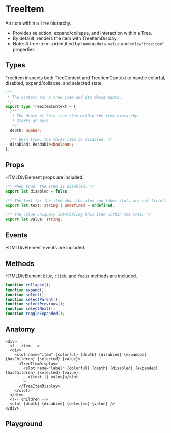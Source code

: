 <script>
    import Playground from './TreeItemPlayground.svelte';
</script>

# TreeItem

An item within a `Tree` hierarchy.

- Provides selection, expand/collapse, and interaction within a Tree.
- By default, renders the item with TreeItemDisplay.
- Note: A tree item is identified by having `data-value` and `role="treeitem"` properties

## Types

TreeItem inspects both TreeContext and TreeItemContext to handle colorful, disabled, expand/collapse, and selected state.

```ts
/**
 * The context for a tree item and its descendants.
 */
export type TreeItemContext = {
  /**
   * The depth of this tree item within the tree hierarchy.
   * Starts at zero.
   */
  depth: number;

  /** When true, the three item is disabled. */
  disabled: Readable<boolean>;
};
```

## Props

HTMLDivElement props are included.

```ts
/** When true, the item is disabled. */
export let disabled = false;

/** The text for the item when the item and label slots are not filled. */
export let text: string | undefined = undefined;

/** The value uniquely identifying this item within the tree. */
export let value: string;
```

## Events

HTMLDivElement events are included.

## Methods

HTMLDivElement `blur`, `click`, and `focus` methods are included.

```ts
function collapse();
function expand();
function select();
function selectParent();
function selectPrevious();
function selectNext();
function toggleExpanded();
```

## Anatomy

```svelte
<div>
  <!-- item -->
  <div>
    <slot name="item" {colorful} {depth} {disabled} {expanded} {hasChildren} {selected} {value}>
      <TreeItemDisplay>
        <slot name="label" {colorful} {depth} {disabled} {expanded} {hasChildren} {selected} {value}
          >{text || value}</slot
        >
      </TreeItemDisplay>
    </slot>
  </div>
  <!-- children -->
  <slot {depth} {disabled} {selected} {value} />
</div>
```

## Playground

<Playground />
